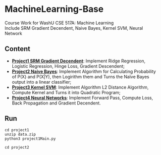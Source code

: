 # MachineLearning-Base
Course Work for WashU CSE 517A: Machine Learning  
Include SRM Gradient Decendent, Naive Bayes, Kernel SVM, Neural Network

## Content
* **[Project1 SRM Gradient Decendent](https://classes.cec.wustl.edu/~SEAS-SVC-CSE517A/sp20/projects/01SRM.html)**: Implement Ridge Regression, Logistic Regression, Hinge Loss, Gradient Descendent;
* **[Project2 Naive Bayes](https://classes.cec.wustl.edu/~SEAS-SVC-CSE517A/sp20/projects/02NaiveBayes.html)**: Implement Algorithm for Calculating Probability of P(X) and P(X|Y), then Logirithm them and Turns the Naïve Bayes output into a linear classifier;
* **[Project3 Kernel SVM](https://classes.cec.wustl.edu/~SEAS-SVC-CSE517A/sp20/projects/03kernelsvms.html)**: Implement Algorithm L2 Distance Algorithm, Compute Kernel and Turns it into Quadratic Program;
* **[Project4 Neural Networks](https://classes.cec.wustl.edu/~SEAS-SVC-CSE517A/sp20/projects/04Neuralnetworks.html)**: Implement Forward Pass, Compute Loss, Back Propagation and Gradient Decendent.

## Run
```
cd project1
unzip data.zip
python3 project1Main.py
```
```
cd project2

```